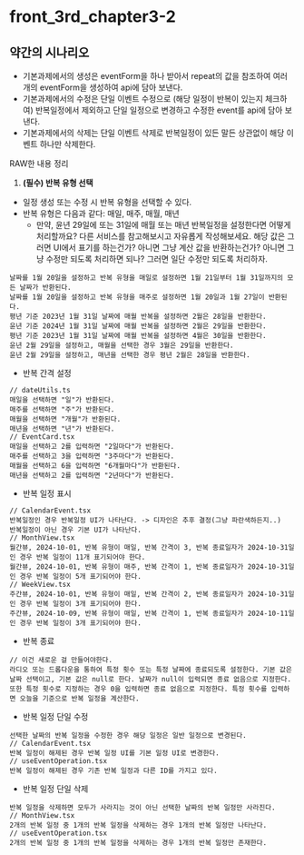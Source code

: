 # front_3rd_chapter3-2

## 약간의 시나리오
- 기본과제에서의 생성은 eventForm을 하나 받아서 repeat의 값을 참조하여 여러 개의 eventForm을 생성하여 api에 담아 보낸다.
- 기본과제에서의 수정은 단일 이벤트 수정으로 (해당 일정이 반복이 있는지 체크하여) 반복일정에서 제외하고 단일 일정으로 변경하고 수정한 event를 api에 담아 보낸다.
- 기본과제에서의 삭제는 단일 이벤트 삭제로 반복일정이 있든 말든 상관없이 해당 이벤트 하나만 삭제한다.



RAW한 내용 정리

1. **(필수) 반복 유형 선택**
- 일정 생성 또는 수정 시 반복 유형을 선택할 수 있다.
- 반복 유형은 다음과 같다: 매일, 매주, 매월, 매년
    - 만약, 윤년 29일에 또는 31일에 매월 또는 매년 반복일정을 설정한다면 어떻게 처리할까요? 다른 서비스를 참고해보시고 자유롭게 작성해보세요.
해당 값은 그러면 UI에서 표기를 하는건가? 아니면 그냥 계산 값을 반환하는건가?
아니면 그냥 수정만 되도록 처리하면 되나? 그러면 일단 수정만 되도록 처리하자.
```
날짜를 1월 20일을 설정하고 반복 유형을 매일로 설정하면 1월 21일부터 1월 31일까지의 모든 날짜가 반환된다.
날짜를 1월 20일을 설정하고 반복 유형을 매주로 설정하면 1월 20일과 1월 27일이 반환된다.
평년 기준 2023년 1월 31일 날짜에 매월 반복을 설정하면 2월은 28일을 반환한다.
윤년 기준 2024년 1월 31일 날짜에 매월 반복을 설정하면 2월은 29일을 반환한다.
평년 기준 2023년 1월 31일 날짜에 매월 반복을 설정하면 4월은 30일을 반환한다.
윤년 2월 29일을 설정하고, 매월을 선택한 경우 3월은 29일을 반환한다.
윤년 2월 29일을 설정하고, 매년을 선택한 경우 평년 2월은 28일을 반환한다.
```

- 반복 간격 설정

```
// dateUtils.ts
매일을 선택하면 "일"가 반환된다.
매주를 선택하면 "주"가 반환된다.
매월을 선택하면 "개월"가 반환된다.
매년을 선택하면 "년"가 반환된다.
// EventCard.tsx
매일을 선택하고 2를 입력하면 "2일마다"가 반환된다.
매주를 선택하고 3을 입력하면 "3주마다"가 반환된다.
매월을 선택하고 6을 입력하면 "6개월마다"가 반환된다.
매년을 선택하고 2를 입력하면 "2년마다"가 반환된다.
```

- 반복 일정 표시

```
// CalendarEvent.tsx
반복일정인 경우 반복일정 UI가 나타난다. -> 디자인은 추후 결정(그냥 파란색하든지..)
반복일정이 아닌 경우 기본 UI가 나타난다.
// MonthView.tsx
월간뷰, 2024-10-01, 반복 유형이 매일, 반복 간격이 3, 반복 종료일자가 2024-10-31일인 경우 반복 일정이 11개 표기되어야 한다.
월간뷰, 2024-10-01, 반복 유형이 매주, 반복 간격이 1, 반복 종료일자가 2024-10-31일인 경우 반복 일정이 5개 표기되어야 한다.
// WeekView.tsx
주간뷰, 2024-10-01, 반복 유형이 매일, 반복 간격이 2, 반복 종료일자가 2024-10-31일인 경우 반복 일정이 3개 표기되어야 한다.
주간뷰, 2024-10-09, 반복 유형이 매일, 반복 간격이 1, 반복 종료일자가 2024-10-11일인 경우 반복 일정이 3개 표기되어야 한다.
```

- 반복 종료

```
// 이건 새로운 걸 만들어야한다.
라디오 또는 드롭다운을 통하여 특정 횟수 또는 특정 날짜에 종료되도록 설정한다. 기본 값은 날짜 선택이고, 기본 값은 null로 한다. 날짜가 null이 입력되면 종료 없음으로 지정한다. 또한 특정 횟수로 지정하는 경우 0을 입력하면 종료 없음으로 지정한다. 특정 횟수를 입력하면 오늘을 기준으로 반복 일정을 계산한다.
```

- 반복 일정 단일 수정

```
선택한 날짜의 반복 일정을 수정한 경우 해당 일정은 일반 일정으로 변경된다.
// CalendarEvent.tsx
반복 일정이 해제된 경우 반복 일정 UI를 기본 일정 UI로 변경한다.
// useEventOperation.tsx
반복 일정이 해제된 경우 기존 반복 일정과 다른 ID를 가지고 있다.
```

- 반복 일정 단일 삭제

```
반복 일정을 삭제하면 모두가 사라지는 것이 아닌 선택한 날짜의 반복 일정만 사라진다.
// MonthView.tsx
2개의 반복 일정 중 1개의 반복 일정을 삭제하는 경우 1개의 반복 일정만 나타난다.
// useEventOperation.tsx
2개의 반복 일정 중 1개의 반복 일정을 삭제하는 경우 1개의 반복 일정만 존재한다.
```
